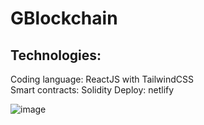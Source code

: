 # GBlockchain
 
## Technologies: 
Coding language: ReactJS with TailwindCSS <br />
Smart contracts: Solidity 
Deploy: netlify

![image](https://user-images.githubusercontent.com/69469306/153420048-9405810d-505f-4948-b7b7-638a34b9317d.png)

